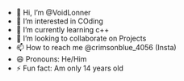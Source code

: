 - 👋 Hi, I’m @VoidLonner
- 👀 I’m interested in COding
- 🌱 I’m currently learning c++
- 💞️ I’m looking to collaborate on Projects
- 📫 How to reach me @crimsonblue_4056 (Insta)
- 😄 Pronouns: He/Him
- ⚡ Fun fact: Am only 14 years old


